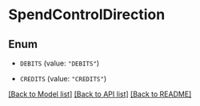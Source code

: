 # SpendControlDirection

## Enum


* `DEBITS` (value: `"DEBITS"`)

* `CREDITS` (value: `"CREDITS"`)


[[Back to Model list]](../README.md#documentation-for-models) [[Back to API list]](../README.md#documentation-for-api-endpoints) [[Back to README]](../README.md)


